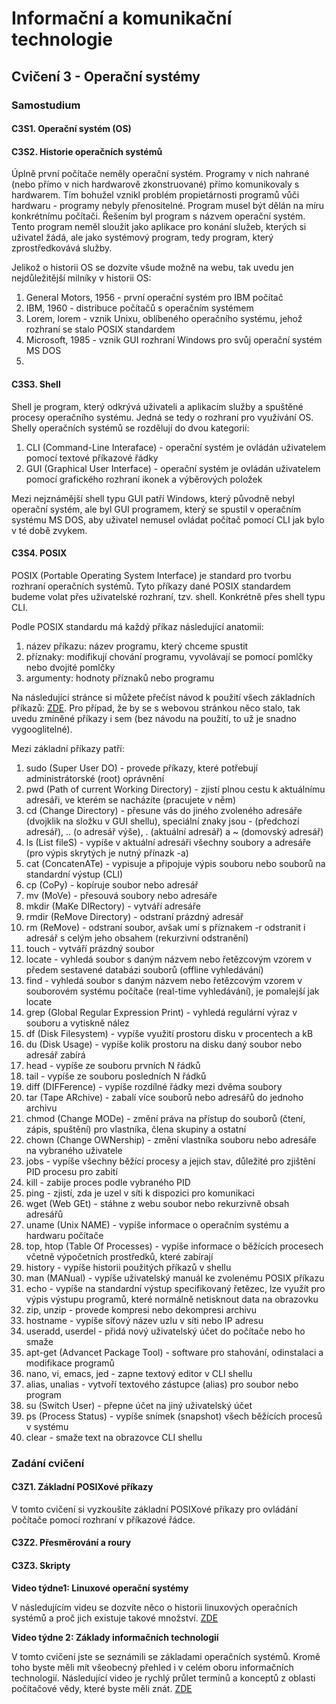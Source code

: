 # Informační a komunikační technologie

## Cvičení 3 - Operační systémy

### Samostudium

#### C3S1. Operační systém (OS)

#### C3S2. Historie operačních systémů

Úplně první počítače neměly operační systém. Programy v nich nahrané (nebo přímo v nich hardwarově zkonstruované) přímo komunikovaly s hardwarem. Tím bohužel vznikl problém propietárnosti programů vůči hardwaru - programy nebyly přenositelné. Program musel být dělán na míru konkrétnímu počítači. Řešením byl program s názvem operační systém. Tento program neměl sloužit jako aplikace pro konání služeb, kterých si uživatel žádá, ale jako systémový program, tedy program, který zprostředkovává služby.

Jelikož o historii OS se dozvíte všude možně na webu, tak uvedu jen nejdůležitější milníky v historii OS:
1. General Motors, 1956 - první operační systém pro IBM počítač
2. IBM, 1960 - distribuce počítačů s operačním systémem
3. Lorem, lorem - vznik Unixu, oblíbeného operačního systému, jehož rozhraní se stalo POSIX standardem
4. Microsoft, 1985 - vznik GUI rozhraní Windows pro svůj operační systém MS DOS
5. 


#### C3S3. Shell

Shell je program, který odkrývá uživateli a aplikacím služby a spuštěné procesy operačního systému. Jedná se tedy o rozhraní pro využívání OS. Shelly operačních systémů se rozdělují do dvou kategorií:
1. CLI (Command-Line Interaface) - operační systém je ovládán uživatelem pomocí textové příkazové řádky
2. GUI (Graphical User Interface) - operační systém je ovládán uživatelem pomocí grafického rozhraní ikonek a výběrových položek

Mezi nejznámější shell typu GUI patří Windows, který původně nebyl operační systém, ale byl GUI programem, který se spustil v operačním systému MS DOS, aby uživatel nemusel ovládat počítač pomocí CLI jak bylo v té době zvykem.

#### C3S4. POSIX

POSIX (Portable Operating System Interface) je standard pro tvorbu rozhraní operačních systémů. Tyto příkazy dané POSIX standardem budeme volat přes uživatelské rozhraní, tzv. shell. Konkrétně přes shell typu CLI.

Podle POSIX standardu má každý příkaz následující anatomii:
1. název příkazu: název programu, který chceme spustit
2. příznaky: modifikují chování programu, vyvolávají se pomocí pomlčky nebo dvojité pomlčky
3. argumenty: hodnoty příznaků nebo programu

Na následující stránce si můžete přečíst návod k použití všech základních příkazů: [ZDE](https://www.hostinger.com/tutorials/linux-commands). Pro případ, že by se s webovou stránkou něco stalo, tak uvedu zmíněné příkazy i sem (bez návodu na použití, to už je snadno vygooglitelné).

Mezi základní příkazy patří:
1. sudo (Super User DO) - provede příkazy, které potřebují administrátorské (root) oprávnění
2. pwd (Path of current Working Directory) - zjistí plnou cestu k aktuálnímu adresáři, ve kterém se nacházíte (pracujete v něm)
3. cd (Change Directory) - přesune vás do jiného zvoleného adresáře (dvojklik na složku v GUI shellu), speciální znaky jsou - (předchozí adresář), .. (o adresář výše), . (aktuální adresář) a ~ (domovský adresář)
4. ls (List fileS) - vypíše v aktuální adresáři všechny soubory a adresáře (pro výpis skrytých je nutný přínazk -a)
5. cat (ConcatenATe) - vypisuje a připojuje výpis souboru nebo souborů na standardní výstup (CLI)
6. cp (CoPy) - kopíruje soubor nebo adresář
7. mv (MoVe) - přesouvá soubory nebo adresáře
8. mkdir (MaKe DIRectory) - vytváří adresáře
9. rmdir (ReMove Directory) - odstraní prázdný adresář
10. rm (ReMove) - odstraní soubor, avšak umí s příznakem -r odstranit i adresář s celým jeho obsahem (rekurzivní odstranění)
11. touch - vytváří prázdný soubor
12. locate - vyhledá soubor s daným názvem nebo řetězcovým vzorem v předem sestavené databázi souborů (offline vyhledávání)
13. find - vyhledá soubor s daným názvem nebo řetězcovým vzorem v souborovém systému počítače (real-time vyhledávání), je pomalejší jak locate
14. grep (Global Regular Expression Print) - vyhledá regulární výraz v souboru a vytiskně nález
15. df (Disk Filesystem) - vypíše využití prostoru disku v procentech a kB
16. du (Disk Usage) - vypíše kolik prostoru na disku daný soubor nebo adresář zabírá
17. head - vypíše ze souboru prvních N řádků
18. tail - vypíše ze souboru posledních N řádků
19. diff (DIFFerence) - vypíše rozdílné řádky mezi dvěma soubory
20. tar (Tape ARchive) - zabalí více souborů nebo adresářů do jednoho archivu
21. chmod (Change MODe) - změní práva na přístup do souborů (čtení, zápis, spuštění) pro vlastníka, člena skupiny a ostatní
22. chown (Change OWNership) - změní vlastníka souboru nebo adresáře na vybraného uživatele
23. jobs - vypíše všechny běžící procesy a jejich stav, důležité pro zjištění PID procesu pro zabití
24. kill - zabije proces podle vybraného PID
25. ping - zjistí, zda je uzel v síti k dispozici pro komunikaci
26. wget (Web GEt) - stáhne z webu soubor nebo rekurzivně obsah adresářů
27. uname (Unix NAME) - vypíše informace o operačním systému a hardwaru počítače
28. top, htop (Table Of Processes) - vypíše informace o běžících procesech včetně výpočetních prostředků, které zabírají
29. history - vypíše historii použitých příkazů v shellu
30. man (MANual) - vypíše uživatelský manuál ke zvolenému POSIX příkazu
31. echo - vypíše na standardní výstup specifikovaný řetězec, lze využít pro výpis výstupu programů, které normálně netisknout data na obrazovku 
32. zip, unzip - provede kompresi nebo dekompresi archivu
33. hostname - vypíše síťový název uzlu v síti nebo IP adresu
34. useradd, userdel - přidá nový uživatelský účet do počítače nebo ho smaže
35. apt-get (Advancet Package Tool) - software pro stahování, odinstalaci a modifikace programů 
36. nano, vi, emacs, jed - zapne textový editor v CLI shellu
37. alias, unalias - vytvoří textového zástupce (alias) pro soubor nebo program
38. su (Switch User) - přepne účet na jiný uživatelský účet 
39. ps (Process Status) - vypíše snímek (snapshot) všech běžících procesů v systému
40. clear - smaže text na obrazovce CLI shellu

### Zadání cvičení

#### C3Z1. Základní POSIXové příkazy

V tomto cvičení si vyzkoušíte základní POSIXové příkazy pro ovládání počítače pomocí rozhraní v příkazové řádce.

#### C3Z2. Přesměrování a roury

#### C3Z3. Skripty

**Video týdne1: Linuxové operační systémy**

V následujícím videu se dozvíte něco o historii linuxových operačních systémů a proč jich existuje takové množství. [ZDE](https://www.youtube.com/watch?v=ShcR4Zfc6Dw)

**Video týdne 2: Základy informačních technologií**

V tomto cvičení jste se seznámili se základami operačních systémů. Kromě toho byste měli mít všeobecný přehled i v celém oboru informačních technologií. Následující video je rychlý průlet termínů a konceptů z oblasti počítačové vědy, které byste měli znát. [ZDE](https://www.youtube.com/watch?v=-uleG_Vecis)
